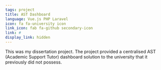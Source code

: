 ```yaml
---
tags: project
title: AST Dashboard
language: Vue.js PHP Laravel
icon: fa fa-university icon
link_icon: fab fa-github secondary-icon
link: #
display_link: hidden
---
```


 This was my dissertation project. 
 The project provided a centralised AST (Academic Support Tutor) dashboard solution to the university that it previously did not possess.